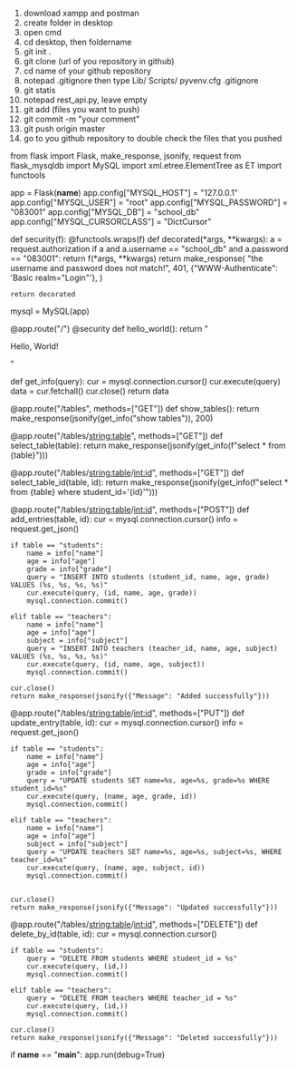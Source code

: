 1. download xampp and postman
2. create folder in desktop
3. open cmd
4. cd desktop, then foldername
5. git init .
6. git clone (url of you repository in github)
7. cd name of your github repository
8. notepad .gitignore then type Lib/
Scripts/
pyvenv.cfg
.gitignore
9. git statis
10. notepad rest_api.py, leave empty
11. git add (files you want to push)
12. git commit -m "your comment"
13. git push origin master
14. go to you github repository to double check the files that you pushed

from flask import Flask, make_response, jsonify, request
from flask_mysqldb import MySQL
import xml.etree.ElementTree as ET
import functools

app = Flask(__name__)
app.config["MYSQL_HOST"] = "127.0.0.1"
app.config["MYSQL_USER"] = "root"
app.config["MYSQL_PASSWORD"] = "083001"
app.config["MYSQL_DB"] = "school_db"
app.config["MYSQL_CURSORCLASS"] = "DictCursor"

def security(f):
    @functools.wraps(f)
    def decorated(*args, **kwargs):
        a = request.authorization
        if a and a.username == "school_db" and a.password == "083001":
            return f(*args, **kwargs)
        return make_response(
            "the username and password does not match!",
            401,
            {"WWW-Authenticate": 'Basic realm="Login"'},
        )

    return decorated


mysql = MySQL(app)

@app.route("/")
@security
def hello_world():
    return "<p>Hello, World!</p>"


def get_info(query):
    cur = mysql.connection.cursor()
    cur.execute(query)
    data = cur.fetchall()
    cur.close()
    return data

@app.route("/tables", methods=["GET"])
def show_tables():
    return make_response(jsonify(get_info("show tables")), 200)

@app.route("/tables/<string:table>", methods=["GET"])
def select_table(table):
    return make_response(jsonify(get_info(f"select * from {table}")))

@app.route("/tables/<string:table>/<int:id>", methods=["GET"])
def select_table_id(table, id):
    return make_response(jsonify(get_info(f"select * from {table} where student_id='{id}'")))


@app.route("/tables/<string:table>/<int:id>", methods=["POST"])
def add_entries(table, id):
    cur = mysql.connection.cursor()
    info = request.get_json()

    if table == "students":
        name = info["name"]
        age = info["age"]
        grade = info["grade"]
        query = "INSERT INTO students (student_id, name, age, grade) VALUES (%s, %s, %s, %s)"
        cur.execute(query, (id, name, age, grade))
        mysql.connection.commit()

    elif table == "teachers":
        name = info["name"]
        age = info["age"]
        subject = info["subject"]
        query = "INSERT INTO teachers (teacher_id, name, age, subject) VALUES (%s, %s, %s, %s)"
        cur.execute(query, (id, name, age, subject))
        mysql.connection.commit()

    cur.close()
    return make_response(jsonify({"Message": "Added successfully"}))


@app.route("/tables/<string:table>/<int:id>", methods=["PUT"])
def update_entry(table, id):
    cur = mysql.connection.cursor()
    info = request.get_json()

    if table == "students":
        name = info["name"]
        age = info["age"]
        grade = info["grade"]
        query = "UPDATE students SET name=%s, age=%s, grade=%s WHERE student_id=%s"
        cur.execute(query, (name, age, grade, id))
        mysql.connection.commit()

    elif table == "teachers":
        name = info["name"]
        age = info["age"]
        subject = info["subject"]
        query = "UPDATE teachers SET name=%s, age=%s, subject=%s, WHERE teacher_id=%s"
        cur.execute(query, (name, age, subject, id))
        mysql.connection.commit()


    cur.close()
    return make_response(jsonify({"Message": "Updated successfully"}))


@app.route("/tables/<string:table>/<int:id>", methods=["DELETE"])
def delete_by_id(table, id):
    cur = mysql.connection.cursor()

    if table == "students":
        query = "DELETE FROM students WHERE student_id = %s"
        cur.execute(query, (id,))
        mysql.connection.commit()

    elif table == "teachers":
        query = "DELETE FROM teachers WHERE teacher_id = %s"
        cur.execute(query, (id,))
        mysql.connection.commit()
        
    cur.close()
    return make_response(jsonify({"Message": "Deleted successfully"}))

if __name__ == "__main__":
    app.run(debug=True)
